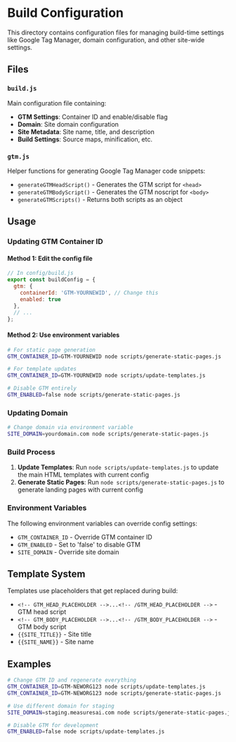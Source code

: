 # Build Configuration

This directory contains configuration files for managing build-time settings like Google Tag Manager, domain configuration, and other site-wide settings.

## Files

### `build.js`
Main configuration file containing:
- **GTM Settings**: Container ID and enable/disable flag
- **Domain**: Site domain configuration
- **Site Metadata**: Site name, title, and description
- **Build Settings**: Source maps, minification, etc.

### `gtm.js`
Helper functions for generating Google Tag Manager code snippets:
- `generateGTMHeadScript()` - Generates the GTM script for `<head>`
- `generateGTMBodyScript()` - Generates the GTM noscript for `<body>`
- `generateGTMScripts()` - Returns both scripts as an object

## Usage

### Updating GTM Container ID

#### Method 1: Edit the config file
```javascript
// In config/build.js
export const buildConfig = {
  gtm: {
    containerId: 'GTM-YOURNEWID', // Change this
    enabled: true
  },
  // ...
};
```

#### Method 2: Use environment variables
```bash
# For static page generation
GTM_CONTAINER_ID=GTM-YOURNEWID node scripts/generate-static-pages.js

# For template updates
GTM_CONTAINER_ID=GTM-YOURNEWID node scripts/update-templates.js

# Disable GTM entirely
GTM_ENABLED=false node scripts/generate-static-pages.js
```

### Updating Domain
```bash
# Change domain via environment variable
SITE_DOMAIN=yourdomain.com node scripts/generate-static-pages.js
```

### Build Process

1. **Update Templates**: Run `node scripts/update-templates.js` to update the main HTML templates with current config
2. **Generate Static Pages**: Run `node scripts/generate-static-pages.js` to generate landing pages with current config

### Environment Variables

The following environment variables can override config settings:

- `GTM_CONTAINER_ID` - Override GTM container ID
- `GTM_ENABLED` - Set to 'false' to disable GTM
- `SITE_DOMAIN` - Override site domain

## Template System

Templates use placeholders that get replaced during build:

- `<!-- GTM_HEAD_PLACEHOLDER -->...<!-- /GTM_HEAD_PLACEHOLDER -->` - GTM head script
- `<!-- GTM_BODY_PLACEHOLDER -->...<!-- /GTM_BODY_PLACEHOLDER -->` - GTM body script  
- `{{SITE_TITLE}}` - Site title
- `{{SITE_NAME}}` - Site name

## Examples

```bash
# Change GTM ID and regenerate everything
GTM_CONTAINER_ID=GTM-NEWORG123 node scripts/update-templates.js
GTM_CONTAINER_ID=GTM-NEWORG123 node scripts/generate-static-pages.js

# Use different domain for staging
SITE_DOMAIN=staging.measuresai.com node scripts/generate-static-pages.js

# Disable GTM for development
GTM_ENABLED=false node scripts/update-templates.js
```
